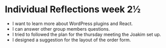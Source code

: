 # Individual Reflections week 2½

* I want to learn more about WordPress plugins and React.
* I can answer other group members questions.
* I tried to followed the plan for the thursday meeting the Joakim set up.
* I designed a suggestion for the layout of the order form.